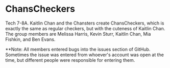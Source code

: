 ChansCheckers
=============
Tech 7-8A. 
Kaitlin Chan and the Chansters create ChansCheckers, which is exactly the same as regular checkers, but with the cuteness of Kaitlin Chan. 
The group members are Melissa Harris, Kevin Sturr, Kaitlin Chan, Mia Fishkin, and Ben Evans.

**Note: All members entered bugs into the issues section of GitHub.
Sometimes the issue was entered from whoever's account was open at the time, but different people were responsible for entering them.
